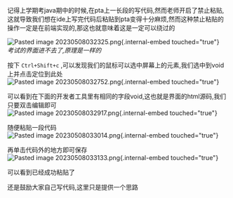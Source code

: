 记得上学期考java期中的时候,在pta上一长段的写代码,然而老师开启了禁止粘贴,这就导致我们想在ide上写完代码后粘贴到pta变得十分麻烦,然而这种禁止粘贴的操作一定是在前端实现的,那这也就意味着这是一定可以绕过的

![Pasted image
20230508032325.png](C:\Users\20925\Desktop\study\Pasted%20image%2020230508032325.png){.internal-embed
touched="true"}\
*考试的界面进不去了,原理是一样的*

按下 `Ctrl+Shift+c`
,可以发现我们的鼠标可以选中屏幕上的元素,我们选中到void上并点击定位到此处\
![Pasted image
20230508032752.png](C:\Users\20925\Desktop\study\Pasted%20image%2020230508032752.png){.internal-embed
touched="true"}

可以看到在下面的开发者工具里有相同的字段void,这也就是界面的html源码,我们只要双击编辑即可\
![Pasted image
20230508032917.png](C:\Users\20925\Desktop\study\Pasted%20image%2020230508032917.png){.internal-embed
touched="true"}

随便粘贴一段代码\
![Pasted image
20230508033014.png](C:\Users\20925\Desktop\study\Pasted%20image%2020230508033014.png){.internal-embed
touched="true"}

再单击代码外的地方即可保存\
![Pasted image
20230508033133.png](C:\Users\20925\Desktop\study\Pasted%20image%2020230508033133.png){.internal-embed
touched="true"}

可以看到已经成功粘贴了

还是鼓励大家自己写代码,这里只是提供一个思路

